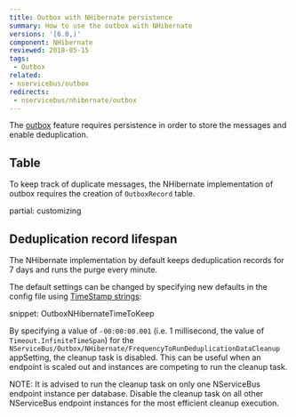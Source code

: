 ```yaml
---
title: Outbox with NHibernate persistence
summary: How to use the outbox with NHibernate
versions: '[6.0,)'
component: NHibernate
reviewed: 2018-05-15
tags:
 - Outbox
related:
- nservicebus/outbox
redirects:
 - nservicebus/nhibernate/outbox
---
```


The [outbox](/nservicebus/outbox) feature requires persistence in order to store the messages and enable deduplication.


## Table

To keep track of duplicate messages, the NHibernate implementation of outbox requires the creation of `OutboxRecord` table.

partial: customizing

## Deduplication record lifespan

The NHibernate implementation by default keeps deduplication records for 7 days and runs the purge every minute.

The default settings can be changed by specifying new defaults in the config file using [TimeStamp strings](https://docs.microsoft.com/en-us/dotnet/standard/base-types/standard-timespan-format-strings):

snippet: OutboxNHibernateTimeToKeep

By specifying a value of `-00:00:00.001` (i.e. 1 millisecond, the value of `Timeout.InfiniteTimeSpan`) for the `NServiceBus/Outbox/NHibernate/FrequencyToRunDeduplicationDataCleanup` appSetting, the cleanup task is disabled. This can be useful when an endpoint is scaled out and instances are competing to run the cleanup task.

NOTE: It is advised to run the cleanup task on only one NServiceBus endpoint instance per database. Disable the cleanup task on all other NServiceBus endpoint instances for the most efficient cleanup execution.
